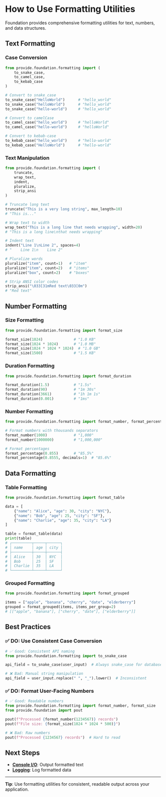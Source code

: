 # How to Use Formatting Utilities

Foundation provides comprehensive formatting utilities for text, numbers, and data structures.

## Text Formatting

### Case Conversion

```python
from provide.foundation.formatting import (
    to_snake_case,
    to_camel_case,
    to_kebab_case
)

# Convert to snake_case
to_snake_case("HelloWorld")      # "hello_world"
to_snake_case("helloWorld")      # "hello_world"
to_snake_case("hello-world")     # "hello_world"

# Convert to camelCase
to_camel_case("hello_world")     # "helloWorld"
to_camel_case("hello-world")     # "helloWorld"

# Convert to kebab-case
to_kebab_case("hello_world")     # "hello-world"
to_kebab_case("HelloWorld")      # "hello-world"
```

### Text Manipulation

```python
from provide.foundation.formatting import (
    truncate,
    wrap_text,
    indent,
    pluralize,
    strip_ansi
)

# Truncate long text
truncate("This is a very long string", max_length=10)
# "This is..."

# Wrap text to width
wrap_text("This is a long line that needs wrapping", width=20)
# "This is a long line\nthat needs wrapping"

# Indent text
indent("Line 1\nLine 2", spaces=4)
# "    Line 1\n    Line 2"

# Pluralize words
pluralize("item", count=1)   # "item"
pluralize("item", count=2)   # "items"
pluralize("box", count=2)    # "boxes"

# Strip ANSI color codes
strip_ansi("\033[31mRed text\033[0m")
# "Red text"
```

## Number Formatting

### Size Formatting

```python
from provide.foundation.formatting import format_size

format_size(1024)              # "1.0 KB"
format_size(1024 * 1024)       # "1.0 MB"
format_size(1024 * 1024 * 1024)  # "1.0 GB"
format_size(1500)              # "1.5 KB"
```

### Duration Formatting

```python
from provide.foundation.formatting import format_duration

format_duration(1.5)           # "1.5s"
format_duration(90)            # "1m 30s"
format_duration(3661)          # "1h 1m 1s"
format_duration(0.001)         # "1ms"
```

### Number Formatting

```python
from provide.foundation.formatting import format_number, format_percentage

# Format numbers with thousands separators
format_number(1000)            # "1,000"
format_number(1000000)         # "1,000,000"

# Format percentages
format_percentage(0.855)       # "85.5%"
format_percentage(0.8555, decimals=1)  # "85.6%"
```

## Data Formatting

### Table Formatting

```python
from provide.foundation.formatting import format_table

data = [
    {"name": "Alice", "age": 30, "city": "NYC"},
    {"name": "Bob", "age": 25, "city": "SF"},
    {"name": "Charlie", "age": 35, "city": "LA"}
]

table = format_table(data)
print(table)
# ┌─────────┬─────┬──────┐
# │ name    │ age │ city │
# ├─────────┼─────┼──────┤
# │ Alice   │ 30  │ NYC  │
# │ Bob     │ 25  │ SF   │
# │ Charlie │ 35  │ LA   │
# └─────────┴─────┴──────┘
```

### Grouped Formatting

```python
from provide.foundation.formatting import format_grouped

items = ["apple", "banana", "cherry", "date", "elderberry"]
grouped = format_grouped(items, items_per_group=2)
# [["apple", "banana"], ["cherry", "date"], ["elderberry"]]
```

## Best Practices

### ✅ DO: Use Consistent Case Conversion

```python
# ✅ Good: Consistent API naming
from provide.foundation.formatting import to_snake_case

api_field = to_snake_case(user_input)  # Always snake_case for database

# ❌ Bad: Manual string manipulation
api_field = user_input.replace(" ", "_").lower()  # Inconsistent
```

### ✅ DO: Format User-Facing Numbers

```python
# ✅ Good: Readable numbers
from provide.foundation.formatting import format_number, format_size
from provide.foundation import pout

pout(f"Processed {format_number(1234567)} records")
pout(f"File size: {format_size(1024 * 1024 * 500)}")

# ❌ Bad: Raw numbers
pout(f"Processed {1234567} records")  # Hard to read
```

## Next Steps

- **[Console I/O](../console/console-io.md)**: Output formatted text
- **[Logging](../logging/basic-logging.md)**: Log formatted data

---

**Tip**: Use formatting utilities for consistent, readable output across your application.
